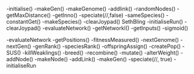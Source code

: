 -initialise()
  -makeGen()
  -makeGenome()
  -addlink()
    -randomNodes()
      -getMaxDistance()
    -getInno()
  -speciate(//,false)
    -sameSpecies()
      -constantGet()
    -makeSpecies()
  -clearJoypad() SethBling
  -initialiseRun()
    -clearJoypad()
    -evaluateNetwork()
      -getNetworkI()
      -getInputs()
      -sigmoid()

-evaluateNetwork
-getPositions()
-fitnessMeasured()
-nextGenome()
  -nextGen()
    -genRank()
    -speciesRank()
    -offspringAssign()
    -createPop()
      -SUS()
      -killWeaklings()
      -breed()
        -recombine()
        -mutate()
          -alterWeight()
          -addNode()
            -makeNode()
          -addLink()
    -makeGen()
    -speciate(//, true)
-initialiseRun
